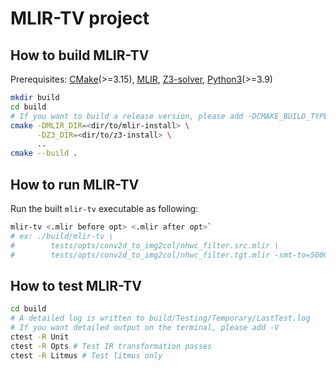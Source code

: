 # MLIR-TV project

## How to build MLIR-TV

Prerequisites: [CMake](https://cmake.org/download/)(>=3.15),
[MLIR](https://github.com/llvm/llvm-project),
[Z3-solver](https://github.com/Z3Prover/z3),
[Python3](https://www.python.org/downloads/)(>=3.9)

```bash
mkdir build
cd build
# If you want to build a release version, please add -DCMAKE_BUILD_TYPE=RELEASE
cmake -DMLIR_DIR=<dir/to/mlir-install> \
      -DZ3_DIR=<dir/to/z3-install> \
      ..
cmake --build .
```

## How to run MLIR-TV
Run the built `mlir-tv` executable as following:
```bash
mlir-tv <.mlir before opt> <.mlir after opt>`
# ex: ./build/mlir-tv \
#        tests/opts/conv2d_to_img2col/nhwc_filter.src.mlir \
#        tests/opts/conv2d_to_img2col/nhwc_filter.tgt.mlir -smt-to=5000
```

## How to test MLIR-TV
```bash
cd build
# A detailed log is written to build/Testing/Temporary/LastTest.log
# If you want detailed output on the terminal, please add -V
ctest -R Unit
ctest -R Opts # Test IR transformation passes
ctest -R Litmus # Test litmus only
```
